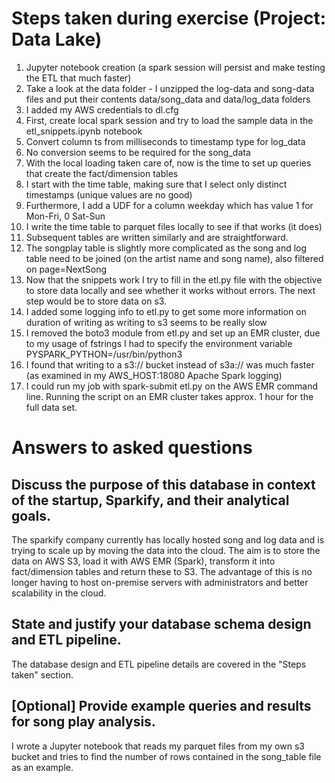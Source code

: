 # Steps taken during exercise (Project: Data Lake)

1. Jupyter notebook creation (a spark session will persist and make testing the ETL that much faster)
2. Take a look at the data folder - I unzipped the log-data and song-data files and put their contents data/song_data and data/log_data folders
3. I added my AWS credentials to dl.cfg
4. First, create local spark session and try to load the sample data in the etl_snippets.ipynb notebook
5. Convert column ts from milliseconds to timestamp type for log_data
6. No conversion seems to be required for the song_data
7. With the local loading taken care of, now is the time to set up queries that create the fact/dimension tables
8. I start with the time table, making sure that I select only distinct timestamps (unique values are no good)
9. Furthermore, I add a UDF for a column weekday which has value 1 for Mon-Fri, 0 Sat-Sun
10. I write the time table to parquet files locally to see if that works (it does)
11. Subsequent tables are written similarly and are straightforward. 
12. The songplay table is slightly more complicated as the song and log table need to be joined (on the artist name and song name), also filtered on page=NextSong
13. Now that the snippets work I try to fill in the etl.py file with the objective to store data locally and see whether it works without errors. The next step would be to store data on s3.
14. I added some logging info to etl.py to get some more information on duration of writing as writing to s3 seems to be really slow
15. I removed the boto3 module from etl.py and set up an EMR cluster, due to my usage of fstrings I had to specify the environment variable PYSPARK_PYTHON=/usr/bin/python3
16. I found that writing to a s3:// bucket instead of s3a:// was much faster (as examined in my AWS_HOST:18080 Apache Spark logging)
17. I could run my job with spark-submit etl.py on the AWS EMR command line. Running the script on an EMR cluster takes approx. 1 hour for the full data set.


# Answers to asked questions
## Discuss the purpose of this database in context of the startup, Sparkify, and their analytical goals.
The sparkify company currently has locally hosted song and log data and is trying to scale up by moving the data into the cloud. The aim is to store the data on AWS S3, load it with AWS EMR (Spark), transform it into fact/dimension tables and return these to S3.
The advantage of this is no longer having to host on-premise servers with administrators and better scalability in the cloud.

## State and justify your database schema design and ETL pipeline.
The database design and ETL pipeline details are covered in the "Steps taken" section.

## [Optional] Provide example queries and results for song play analysis.
I wrote a Jupyter notebook that reads my parquet files from my own s3 bucket and tries to find the number of rows contained in the song_table file as an example.